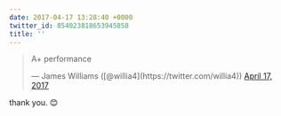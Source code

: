 ```yaml
---
date: 2017-04-17 13:28:40 +0000
twitter_id: 854023818653945858
title: ''
---
```


<blockquote class="twitter-tweet"><p lang="en" dir="ltr">A+ performance</p>&mdash; James Williams ([@willia4](https://twitter.com/willia4)) <a href="https://twitter.com/willia4/status/854023695970553856?ref_src=twsrc%5Etfw">April 17, 2017</a></blockquote>
<script async src="https://platform.twitter.com/widgets.js" charset="utf-8"></script>

thank you. 😊
